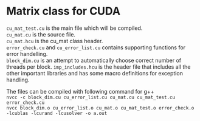 # Matrix class for CUDA
`cu_mat_test.cu` is the main file which will be compiled.  
`cu_mat.cu` is the source file.  
`cu_mat.hcu` is the cu_mat class header.  
`error_check.cu` and `cu_error_list.cu` contains supporting functions for error handelling.  
`block_dim.cu` is an attempt to automatically choose correct number of threads per 
block.
`imp_includes.hcu` is the header file that includes all the other important libraries 
and has some macro definitions for exception handling.

The files can be compiled with following command for g++  
`nvcc -c block_dim.cu cu_error_list.cu cu_mat.cu cu_mat_test.cu error_check.cu`  
`nvcc block_dim.o cu_error_list.o cu_mat.o cu_mat_test.o error_check.o -lcublas -lcurand -lcusolver -o a.out`  